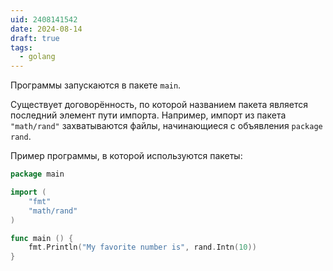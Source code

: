 ```yaml
---
uid: 2408141542
date: 2024-08-14
draft: true
tags:
  - golang
---
```


Программы запускаются в пакете `main`.

Существует договорённость, по которой названием пакета является последний элемент пути импорта. Например, импорт из пакета `"math/rand"` захватываются файлы, начинающиеся с объявления `package rand`.

Пример программы, в которой используются пакеты:

```go
package main

import (
	"fmt"
	"math/rand"
)

func main () {
	fmt.Println("My favorite number is", rand.Intn(10))
}
```
